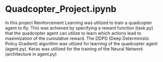 # Quadcopter_Project.ipynb

In this project Reinforcement Learning was utilized to train a quadcopter agent to fly. This was achieved by specifying a reward function (task.py) that the quadcopter agent can utilize to learn which actions lead to maximization of the cumulative reward. The DDPG (Deep Deterministic Policy Gradient) algorithm was utlized for learning of the quadcopter agent (agent.py). Keras was utilized for the training of the Neural Network (architecture in agent.py)
